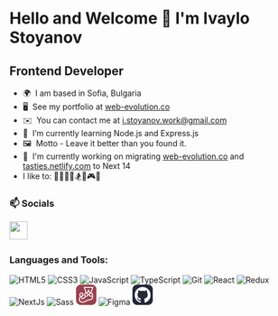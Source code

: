 # Hello and Welcome 👋 I'm Ivaylo Stoyanov
## Frontend Developer


- 🌍&nbsp; I am based in Sofia, Bulgaria
- 🖥️&nbsp; See my portfolio at <a href="https://web-evolution.co/" rel="nofolow">web-evolution.co</a>
- ✉️&nbsp; You can contact me at i.stoyanov.work@gmail.com
- 🌱&nbsp; I’m currently learning Node.js and Express.js
- 🖼️&nbsp; Motto - Leave it better than you found it.
- 🚀&nbsp; I'm currently working on migrating <a href="https://web-evolution.co/" rel="nofolow">web-evolution.co</a> and <a href="https://tasties.netlify.com/" rel="nofolow">tasties.netlify.com</a> to Next 14
- I like to: 🧗🚴‍♂️🤿🏂🕺🎮🍜

### 📫 Socials
<a href="https://linkedin.com/in/https://www.linkedin.com/in/ivaylo-stoyanov-360a28159/" target="blank">
  <img src="https://raw.githubusercontent.com/danielcranney/readme-generator/main/public/icons/socials/linkedin.svg" width="32" height="32" style="visibility:visible;max-width:100%;">
</a>

<h3 align="left">Languages and Tools:</h3>
<p align="left">
  <img src="https://raw.githubusercontent.com/danielcranney/readme-generator/main/public/icons/skills/html5-colored.svg"
    width="36" height="36" alt="HTML5" style="max-width: 100%;" />
  <img src="https://raw.githubusercontent.com/danielcranney/readme-generator/main/public/icons/skills/css3-colored.svg"
      width="36" height="36" alt="CSS3" style="max-width: 100%;" />
  <img src="https://raw.githubusercontent.com/danielcranney/readme-generator/main/public/icons/skills/javascript-colored.svg"
      width="36" height="36" alt="JavaScript" style="max-width: 100%;" />
  <img src="https://raw.githubusercontent.com/danielcranney/readme-generator/main/public/icons/skills/typescript-colored.svg"
      width="36" height="36" alt="TypeScript" style="max-width: 100%;" />
  <img src="https://raw.githubusercontent.com/danielcranney/readme-generator/main/public/icons/skills/git-colored.svg"
      width="36" height="36" alt="Git" style="max-width: 100%;" />
  <img src="https://raw.githubusercontent.com/danielcranney/readme-generator/main/public/icons/skills/react-colored.svg"
      width="36" height="36" alt="React" style="max-width: 100%;" />
  <img src="https://raw.githubusercontent.com/danielcranney/readme-generator/main/public/icons/skills/redux-colored.svg"
      width="36" height="36" alt="Redux" style="max-width: 100%;" />
  <img src="https://raw.githubusercontent.com/danielcranney/readme-generator/main/public/icons/skills/nextjs-colored-dark.svg"
      width="36" height="36" alt="NextJs" style="max-width: 100%;" />
  <img src="https://raw.githubusercontent.com/danielcranney/readme-generator/main/public/icons/skills/sass-colored.svg"
      width="36" height="36" alt="Sass" style="max-width: 100%;" />
  <img src="https://raw.githubusercontent.com/tandpfun/skill-icons/main/icons/Jest.svg" width="36" style="max-width: 100%;" />
  <img src="https://raw.githubusercontent.com/danielcranney/readme-generator/main/public/icons/skills/figma-colored.svg" width="36" height="36" alt="Figma" style="max-width: 100%;" />
  <img src="https://raw.githubusercontent.com/tandpfun/skill-icons/main/icons/Github-Dark.svg" width="36" height="36" alt="Figma" style="max-width: 100%;" />
  
</p>
